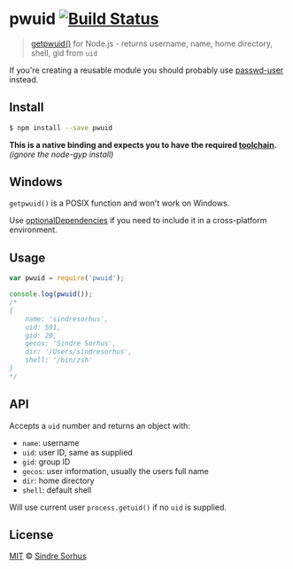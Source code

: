 # pwuid [![Build Status](https://travis-ci.org/sindresorhus/pwuid.svg?branch=master)](https://travis-ci.org/sindresorhus/pwuid)

> [getpwuid()](http://man7.org/linux/man-pages/man3/getpwnam.3.html) for Node.js - returns username, name, home directory, shell, gid from `uid`

If you're creating a reusable module you should probably use [passwd-user](https://github.com/sindresorhus/passwd-user) instead.


## Install

```bash
$ npm install --save pwuid
```

**This is a native binding and expects you to have the required [toolchain](https://github.com/TooTallNate/node-gyp#installation).** *(ignore the node-gyp install)*


## Windows

`getpwuid()` is a POSIX function and won't work on Windows.

Use [optionalDependencies](https://npmjs.org/doc/json.html#optionalDependencies) if you need to include it in a cross-platform environment.


## Usage

```js
var pwuid = require('pwuid');

console.log(pwuid());
/*
{
	name: 'sindresorhus',
	uid: 501,
	gid: 20,
	gecos: 'Sindre Sorhus',
	dir: '/Users/sindresorhus',
	shell: '/bin/zsh'
}
*/
```


## API

Accepts a `uid` number and returns an object with:

- `name`: username
- `uid`: user ID, same as supplied
- `gid`: group ID
- `gecos`: user information, usually the users full name
- `dir`: home directory
- `shell`: default shell

Will use current user `process.getuid()` if no `uid` is supplied.


## License

[MIT](http://opensource.org/licenses/MIT) © [Sindre Sorhus](http://sindresorhus.com)
